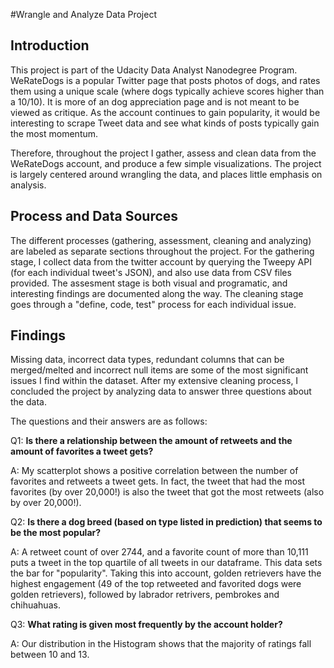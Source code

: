 #Wrangle and Analyze Data Project

## **Introduction**
This project is part of the Udacity Data Analyst Nanodegree Program. WeRateDogs is a popular Twitter page that posts photos of dogs, and rates them using a unique scale (where dogs typically achieve scores higher than a 10/10). It is more of an dog appreciation page and is not meant to be viewed as critique. As the account continues to gain popularity, it would be interesting to scrape Tweet data and see what kinds of posts typically gain the most momentum.

Therefore, throughout the project I gather, assess and clean data from the WeRateDogs account, and produce a few simple visualizations. The project is largely centered around wrangling the data, and places little emphasis on analysis.

## **Process and Data Sources**
The different processes (gathering, assessment, cleaning and analyzing) are labeled as separate sections throughout the project. For the gathering stage, I collect data from the twitter account by querying the Tweepy API (for each individual tweet's JSON), and also use data from CSV files provided. The assesment stage is both visual and programatic, and interesting findings are documented along the way. The cleaning stage goes through a "define, code, test" process for each individual issue.


## **Findings**
Missing data, incorrect data types, redundant columns that can be merged/melted and incorrect null items are some of the most significant issues I find within the dataset. After my extensive cleaning process, I concluded the project by analyzing data to answer three questions about the data. 

The questions and their answers are as follows:

Q1: **Is there a relationship between the amount of retweets and the amount of favorites a tweet gets?**


A: My scatterplot shows a positive correlation between the number of favorites and retweets a tweet gets. In fact, the tweet that had the most favorites (by over 20,000!) is also the tweet that got the most retweets (also by over 20,000!). 


Q2: **Is there a dog breed (based on type listed in prediction) that seems to be the most popular?**


A: A retweet count of over 2744, and a favorite count of more than 10,111 puts a tweet in the top quartile of all tweets in our dataframe. This data sets the bar for "popularity". Taking this into account, golden retrievers have the highest engagement (49 of the top retweeted and favorited dogs were golden retrievers), followed by labrador retrivers, pembrokes and chihuahuas.


Q3: **What rating is given most frequently by the account holder?**

A: Our distribution in the Histogram shows that the majority of ratings fall between 10 and 13.
